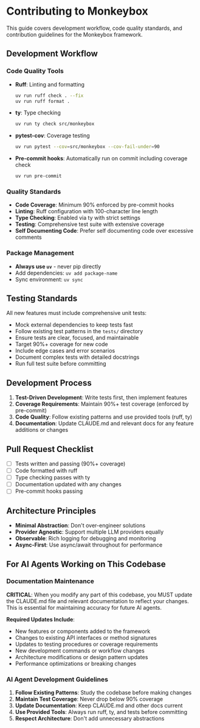 # Contributing to Monkeybox

This guide covers development workflow, code quality standards, and contribution guidelines for the Monkeybox framework.

## Development Workflow

### Code Quality Tools
- **Ruff**: Linting and formatting
  ```bash
  uv run ruff check . --fix
  uv run ruff format .
  ```
- **ty**: Type checking
  ```bash
  uv run ty check src/monkeybox
  ```
- **pytest-cov**: Coverage testing
  ```bash
  uv run pytest --cov=src/monkeybox --cov-fail-under=90
  ```
- **Pre-commit hooks**: Automatically run on commit including coverage check
  ```bash
  uv run pre-commit
  ```

### Quality Standards
- **Code Coverage**: Minimum 90% enforced by pre-commit hooks
- **Linting**: Ruff configuration with 100-character line length
- **Type Checking**: Enabled via ty with strict settings
- **Testing**: Comprehensive test suite with extensive coverage
- **Self Documenting Code**: Prefer self documenting code over excessive comments

### Package Management
- **Always use `uv`** - never pip directly
- Add dependencies: `uv add package-name`
- Sync environment: `uv sync`

## Testing Standards

All new features must include comprehensive unit tests:
- Mock external dependencies to keep tests fast
- Follow existing test patterns in the `tests/` directory
- Ensure tests are clear, focused, and maintainable
- Target 90%+ coverage for new code
- Include edge cases and error scenarios
- Document complex tests with detailed docstrings
- Run full test suite before committing

## Development Process

1. **Test-Driven Development**: Write tests first, then implement features
2. **Coverage Requirements**: Maintain 90%+ test coverage (enforced by pre-commit)
3. **Code Quality**: Follow existing patterns and use provided tools (ruff, ty)
4. **Documentation**: Update CLAUDE.md and relevant docs for any feature additions or changes

## Pull Request Checklist

- [ ] Tests written and passing (90%+ coverage)
- [ ] Code formatted with ruff
- [ ] Type checking passes with ty
- [ ] Documentation updated with any changes
- [ ] Pre-commit hooks passing

## Architecture Principles

- **Minimal Abstraction**: Don't over-engineer solutions
- **Provider Agnostic**: Support multiple LLM providers equally
- **Observable**: Rich logging for debugging and monitoring
- **Async-First**: Use async/await throughout for performance

## For AI Agents Working on This Codebase

### Documentation Maintenance
**CRITICAL**: When you modify any part of this codebase, you MUST update the CLAUDE.md file and relevant documentation to reflect your changes. This is essential for maintaining accuracy for future AI agents.

**Required Updates Include**:
- New features or components added to the framework
- Changes to existing API interfaces or method signatures
- Updates to testing procedures or coverage requirements
- New development commands or workflow changes
- Architecture modifications or design pattern updates
- Performance optimizations or breaking changes

### AI Agent Development Guidelines

1. **Follow Existing Patterns**: Study the codebase before making changes
2. **Maintain Test Coverage**: Never drop below 90% coverage
3. **Update Documentation**: Keep CLAUDE.md and other docs current
4. **Use Provided Tools**: Always run ruff, ty, and tests before committing
5. **Respect Architecture**: Don't add unnecessary abstractions
